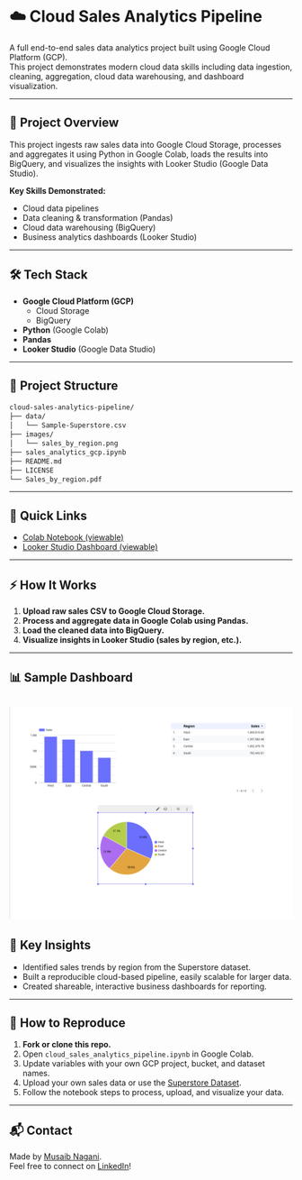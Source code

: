 # ☁️ Cloud Sales Analytics Pipeline

A full end-to-end sales data analytics project built using Google Cloud Platform (GCP).  
This project demonstrates modern cloud data skills including data ingestion, cleaning, aggregation, cloud data warehousing, and dashboard visualization.

---

## 🚀 Project Overview

This project ingests raw sales data into Google Cloud Storage, processes and aggregates it using Python in Google Colab, loads the results into BigQuery, and visualizes the insights with Looker Studio (Google Data Studio).

**Key Skills Demonstrated:**  
- Cloud data pipelines
- Data cleaning & transformation (Pandas)
- Cloud data warehousing (BigQuery)
- Business analytics dashboards (Looker Studio)

---

## 🛠️ Tech Stack

- **Google Cloud Platform (GCP)**
  - Cloud Storage
  - BigQuery
- **Python** (Google Colab)
- **Pandas**
- **Looker Studio** (Google Data Studio)

---

## 📂 Project Structure

```
cloud-sales-analytics-pipeline/
├── data/
│   └── Sample-Superstore.csv
├── images/
│   └── sales_by_region.png
├── sales_analytics_gcp.ipynb
├── README.md
├── LICENSE
└── Sales_by_region.pdf
```

---

## 🔗 Quick Links

- [Colab Notebook (viewable)](link-to-your-notebook-if-public)
- [Looker Studio Dashboard (viewable)](link-to-dashboard-if-public)

---

## ⚡ How It Works

1. **Upload raw sales CSV to Google Cloud Storage.**
2. **Process and aggregate data in Google Colab using Pandas.**
3. **Load the cleaned data into BigQuery.**
4. **Visualize insights in Looker Studio (sales by region, etc.).**

---

## 📊 Sample Dashboard

![Sales by Region](images/sales_by_region.png)
---

## 📝 Key Insights

- Identified sales trends by region from the Superstore dataset.
- Built a reproducible cloud-based pipeline, easily scalable for larger data.
- Created shareable, interactive business dashboards for reporting.

---

## 🏁 How to Reproduce

1. **Fork or clone this repo.**
2. Open `cloud_sales_analytics_pipeline.ipynb` in Google Colab.
3. Update variables with your own GCP project, bucket, and dataset names.
4. Upload your own sales data or use the [Superstore Dataset](https://www.kaggle.com/datasets/vivek468/superstore-dataset-final).
5. Follow the notebook steps to process, upload, and visualize your data.

---

## 📬 Contact

Made by [Musaib Nagani](https://github.com/MusaibNagani).  
Feel free to connect on [LinkedIn](https://www.linkedin.com/in/musaib-nagani/)!
